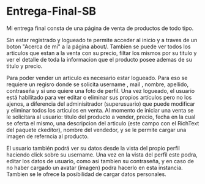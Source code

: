 # Entrega-Final-SB
Mi entrega final consta de una página de venta de productos de todo tipo.

Sin estar registrado y logueado te permite acceder al inicio y a traves de un boton  "Acerca de mi" a la página about/.
Tambien se puede ver todos los articulos que estan a la venta con su precio, filtar los mismos por su titulo y ver el detalle de toda la informacion que el producto posee ademas de su titulo y precio.

Para poder vender un articulo es necesario estar logueado. Para eso se requiere un regisro donde se solicita username , mail , nombre, apellido, contraseña y si uno quiere una foto de perfil.
Una vez logueado, el usuario está habilitado para ver editar o eliminar sus propios artículos pero no los ajenos, a diferencia del adminisitrador (superusuario) que puede modificar y eliminar todos los articulos en venta.
Al momento de iniciar una venta se le solicitara al usuario: titulo del producto a vender, precio, fecha en la cual se oferta el mismo, una descripcion del articulo (este campo con el RichText del paquete ckeditor), nombre del vendedor, y se le permite cargar una imagen de referncia al producto.

El usuario también podrá ver su datos desde la vista del propio perfil haciendo click sobre su username. Una vez en la vista del perfil este podra, editar los datos de usuario, como asi tambien su contraseña, y en caso de no haber cargado un avatar (imagen) podra hacerlo en esta instancia. Tambien se le ofrece la posibilidad de cargar datos personales.